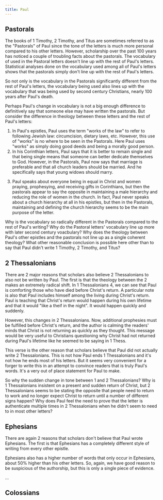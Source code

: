 ```yaml
---
title: Paul
---
```


<RedTitleBar
  title="Writings of Paul"
/>

## Pastorals

The books of 1 Timothy, 2 Timothy, and Titus are sometimes referred to as the "Pastorals" of Paul since the tone of the letters is much more personal compared to his other letters. However, scholarship over the past 100 years has noticed a couple of troubling facts about the pastorals. The vocabulary of used in the Pastoral letters doesn't line up with the rest of Paul's letters. Statistical analyses done on the vocabulary used among all of Paul's letters shows that the pastorals simply don't line up with the rest of Paul's letters.

<ImageWithCaption src="/images/Paul_Unique_Words.png" title="Number of unique words per page in each of Paul's espitles. A - minus the pastorals, B - including pastorals" bottomTitle="The Problem of the Pastoral Epistles by P.N. Harrison Pg. 23"/>

<ImageWithCaption src="/images/Paul_Hapax_Legomena.png" title="Number of words per page not found anywhere else in the NT. A - including the pastorals, B - excluding pastorals" bottomTitle="The Problem of the Pastoral Epistles by P.N. Harrison Pg. 21"/>

<QuoteWithReference 
  quote="...there are 848 different words used in the pastoral letters. Of that number 306 over one-third of them! do not occur in any of the other Pauline letters of the New Testament. That's an inordinately high number; especially given the fact that about two-thirds of these 306 words are used by Christian authors living in the second cenury."
  attribution="Bart Ehrman"
  source="Forged, pg. 112"
/>

So not only is the vocabulary in the Pastorals significantly different from the rest of Paul's letters, the vocabulary being used also lines up with the vocabulary that was being used by second century Christians, nearly 100 years after Paul's death.

Perhaps Paul's change in vocabulary is not a big enough difference to definitively say that someone else may have written the pastorals. But consider the difference in theology between these letters and the rest of Paul's letters:

1. In Paul's epistles, Paul uses the term "works of the law" to refer to following Jewish law: circumcision, dietary laws, etc. However, this use of "works" is no where to be seen in the Pastorals. Here Paul uses "works" as simply doing good deeds and being a morally good person.
2. In his Corinthian letters, Paul says that it is better to remain single and that being single means that someone can better dedicate themselves to God. However, in the Pastorals, Paul now says that marriage is preferable and that all church leaders should be married. And he specifically says that young widows should marry.

<ScriptureQuote 
  reference="1 Corinthians 7:8"
  quote="To the unmarried and the widows I say that it is good for them to remain single, as I am."
/>

<ScriptureQuote 
  reference="1 Timothy 5:14"
  quote="So I would have younger widows marry, bear children, manage their households, and give the adversary no occasion for slander."
/>

3. Paul speaks about everyone being in equal in Christ and women praying, prophesying, and receiving gifts in Corinthians, but then the pastorals appear to say the opposite in maintaining a male hierarchy and reducing the role of women in the church. In fact, Paul never speaks about a church hierarchy at all in his epistles, but then in the Pastorals, maintaining and defining the church hierarchy seems to be the main purpose of the letter.

Why is the vocabulary so radically different in the Pastorals compared to the rest of Paul's writing? Why do the Pastoral letters' vocabulary line up more with later second century voacbulary? Why does the theology between Paul's other epistles and the pastorals not line up as a single coherent theology? What other reasonable conclusion is possible here other than to say that Paul didn't write 1 Timothy, 2 Timothy, and Titus?

## 2 Thessalonians

<ScriptureQuote 
  reference="1 Thessalonians 4:17"
  quote="Then we who are alive, who are left, will be caught up in the clouds together with them to meet the Lord in the air; and so we will be with the Lord forever."
/>

<ScriptureQuote 
  reference="1 Thessalonians 5:2-3"
  quote="For you yourselves know very well that the day of the Lord will come like a thief in the night. When they say, “There is peace and security,” then sudden destruction will come upon them, as labor pains come upon a pregnant woman, and there will be no escape!"
/>

<ScriptureQuote 
  reference="2 Thessalonians 2:2-3"
  quote="not to become easily unsettled or alarmed by the teaching allegedly from us—whether by a prophecy or by word of mouth or by letter—asserting that the day of the Lord has already come. Don’t let anyone deceive you in any way, for that day will not come until the rebellion occurs and the man of lawlessness is revealed, the man doomed to destruction."
/>

There are 2 major reasons that scholars also believe 2 Thessalonians to also not be written by Paul. The first is that the theology between the 2 makes an extremely radical shift. In 1 Thessalonians 4, we can see that Paul is comforting those who have died before Christ's return. A particular note is also that Paul includes himself among the living during Christ's return. Paul is teaching that Christ's return would happen during his own lifetime and that it would "like a theif in the night". It would happen quickly and suddenly.

However, this changes in 2 Thessalonians. Now, additional prophesies must be fulfilled before Christ's return, and the author is calming the readers' minds that Christ is not returning as quickly as they thought. This message would be very useful to Christians questioning why Christ had not returned during Paul's lifetime like he seemed to be saying in 1 Thess.

<ScriptureQuote 
  reference="2 Thessalonians 3:17"
  quote="I, Paul, write this greeting in my own hand, which is the distinguishing mark in all my letters. This is how I write."
/>

This verse is the other reason that scholars believe that Paul did not actually write 2 Thessalonians. This is not how Paul ends 1 Thessalonians and it's not how he ends most of his letters. But it seems very convenient for a forger to write this in an attempt to convince readers that is truly Paul's words. It's a very out of place statement for Paul to make.

So why the sudden change in tone between 1 and 2 Thessalonians? Why is 1 Thessalonians insistent on a present and sudden return of Christ, but 2 Thessalonians seems to be stating the opposite that people need to return to work and no longer expect Christ to return until a number of different signs happen? Why does Paul feel the need to prove that the letter is authenticate multiple times in 2 Thessalonians when he didn't seem to need to in most other letters?

## Ephesians

There are again 2 reasons that scholars don't believe that Paul wrote Ephesians. The first is that Ephesians has a completely different style of writing from every other epistle.

<QuoteWithReference 
  quote="...in the hundred or so sentences in Ephesians, 9 of them are over 50 words in length. Compare this with Paul's own letters. Philippians, for example, has 102 sentences, on 1 of which is over 50 words; Galatians has 181 sentences, again with only 1 over 50 words."
  attribution="Bart Ehrman"
  source="Forged, pg. 125"
/>

Ephesians also has a higher number of words that only occur in Ephesians, about 50% higher than his other letters. So, again, we have good reason to be suspicious of the authorship, but this is only a single piece of evidence.

...

## Colossians

